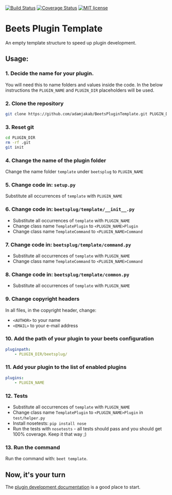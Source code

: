 [![Build Status](https://travis-ci.org/adamjakab/BeetsPluginTemplate.svg?branch=master)](https://travis-ci.org/adamjakab/BeetsPluginTemplate)
[![Coverage Status](https://coveralls.io/repos/github/adamjakab/BeetsPluginTemplate/badge.svg?branch=master)](https://coveralls.io/github/adamjakab/BeetsPluginTemplate?branch=master)
[![MIT license](https://img.shields.io/badge/License-MIT-blue.svg)](LICENSE.txt)


# Beets Plugin Template

An empty template structure to speed up plugin development.


## Usage:

### 1. Decide the name for your plugin. 
You will need this to name folders and values inside the code.
In the below instructions the `PLUGIN_NAME` and `PLUGIN_DIR` placeholders will be used. 

### 2. Clone the repository
```bash
git clone https://github.com/adamjakab/BeetsPluginTemplate.git PLUGIN_DIR
```

### 3. Reset git
```bash
cd PLUGIN_DIR
rm -rf .git
git init
```

### 4. Change the name of the plugin folder
Change the name folder `template` under `beetsplug` to `PLUGIN_NAME`

### 5. Change code in: `setup.py`
Substitute all occurrences of `template` with `PLUGIN_NAME`

### 6. Change code in: `beetsplug/template/__init__.py`
- Substitute all occurrences of `template` with `PLUGIN_NAME`
- Change class name `TemplatePlugin` to `<PLUGIN_NAME>Plugin`
- Change class name `TemplateCommand` to `<PLUGIN_NAME>Command`

### 7. Change code in: `beetsplug/template/command.py`
- Substitute all occurrences of `template` with `PLUGIN_NAME`
- Change class name `TemplateCommand` to `<PLUGIN_NAME>Command`

### 8. Change code in: `beetsplug/template/common.py`
- Substitute all occurrences of `template` with `PLUGIN_NAME`

### 9. Change copyright headers
In all files, in the copyright header, change:
- `<AUTHOR>` to your name
- `<EMAIL>` to your e-mail address

### 10. Add the path of your plugin to your beets configuration
```yaml
pluginpath:
    - PLUGIN_DIR/beetsplug/
```

### 11. Add your plugin to the list of enabled plugins
```yaml
plugins:
    - PLUGIN_NAME
```

### 12. Tests
- Substitute all occurrences of `template` with `PLUGIN_NAME`
- Change class name `TemplatePlugin` to `<PLUGIN_NAME>Plugin` in `test/helper.py`
- Install nosetests: `pip install nose`
- Run the tests with `nosetests` - all tests should pass and you should get 100% coverage. Keep it that way ;)

### 13. Run the command
Run the command with: `beet template`.


## Now, it's your turn
The [plugin development documentation](https://beets.readthedocs.io/en/stable/dev/plugins.html) is a good place to start.